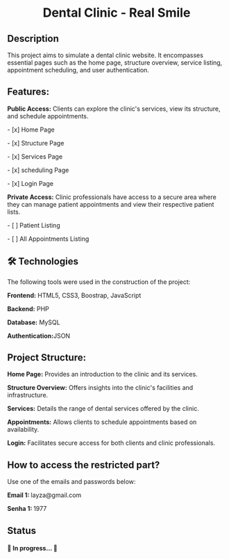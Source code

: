 <h1 align="center">Dental Clinic - Real Smile</h1>

<h2>Description</h2>
<p>This project aims to simulate a dental clinic website. It encompasses essential pages such as the home page, 
  structure overview, service listing, appointment scheduling, and user authentication.</p>
  
<h2>Features:</h2>

<p><b>Public Access:</b> Clients can explore the clinic's services, view its structure, and schedule appointments.</p>
<p>- [x] Home Page </p>
<p>- [x] Structure Page</p>
<p>- [x] Services Page</p>
<p>- [x] scheduling Page</p>
<p>- [x] Login Page</p>

<p><b>Private Access:</b> Clinic professionals have access to a secure area where they can manage patient appointments and view their respective patient lists.</p>

<p>- [ ] Patient Listing</p>
<p>- [ ] All Appointments Listing</p>

<h2> 🛠 Technologies </h2>

The following tools were used in the construction of the project:

<p><b>Frontend:</b> HTML5, CSS3, Boostrap, JavaScript</p>
<p><b>Backend:</b> PHP</p>
<p><b>Database:</b> MySQL</p>
<p><b>Authentication:</b>JSON</p>

<h2>Project Structure:</h2>
<p><b>Home Page:</b> Provides an introduction to the clinic and its services.</p>
<p><b>Structure Overview:</b> Offers insights into the clinic's facilities and infrastructure.</p>
<p><b>Services:</b> Details the range of dental services offered by the clinic.</p>
<p><b>Appointments:</b> Allows clients to schedule appointments based on availability.</p>
<p><b>Login:</b> Facilitates secure access for both clients and clinic professionals.</p>
    
<h2>How to access the restricted part?</h2>
<p>Use one of the emails and passwords below:</p>
<p><b>Email 1: </b> layza@gmail.com</p>
<p><b>Senha 1: </b> 1977</p>

<h2>Status</h2>
<h4> 
	🚧 In progress... 🚧
</h4>
